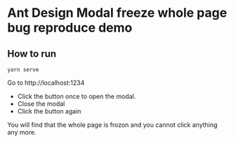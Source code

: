 # Ant Design Modal freeze whole page bug reproduce demo

## How to run

```
yarn serve
```

Go to http://localhost:1234

- Click the button once to open the modal.
- Close the modal
- Click the button again

You will find that the whole page is frozon and you cannot click anything any more.
